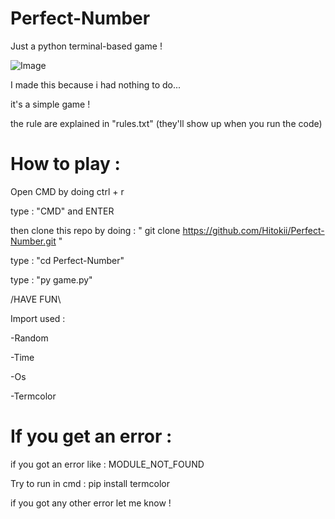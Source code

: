 # Perfect-Number
Just a python terminal-based game !

![Image](https://i.imgur.com/4vUUad4.png)

I made this because i had nothing to do...

it's a simple game !

the rule are explained in "rules.txt" (they'll show up when you run the code)

# How to play :

Open CMD by doing ctrl + r

type : "CMD" and ENTER

then clone this repo by doing : "  git clone https://github.com/Hitokii/Perfect-Number.git  "

type : "cd Perfect-Number"

type : "py game.py"

/HAVE FUN\

Import used : 

-Random

-Time

-Os

-Termcolor

# If you get an error :

if you got an error like : MODULE_NOT_FOUND 

Try to run in cmd : pip install termcolor

if you got any other error let me know !
